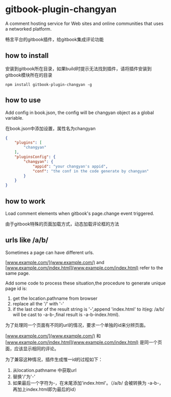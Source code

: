 gitbook-plugin-changyan
======================

A comment hosting service for Web sites and online communities that uses a networked platform. 

畅言平台的gitbook插件，给gitbook集成评论功能

how to install
--------------

安装到gitbook所在目录，如果build时提示无法找到插件，请将插件安装到gitbook模块所在的目录

```shell
npm install gitbook-plugin-changyan -g
```

how to use
----------

Add config in book.json, the config will be changyan object as a global variable.

在book.json中添加设置，属性名为changyan

```json
{
    "plugins": [
        "changyan"
    ],
    "pluginsConfig": {
        "changyan": {
            "appid": "your changyan's appid",
            "conf": "the conf in the code generate by changyan"
        }
    }
}
```

how to work
-----------

Load comment elements when gitbook's page.change event triggered.

由于gitbook特殊的页面加载方式，动态加载评论框的方法

urls like /a/b/
--------------

Sometimes a page can have different urls.

[www.example.com/](www.example.com/) and [www.example.com/index.html](www.example.com/index.html) refer to the same page.

Add some code to process these situation,the procedure to generate unique page id is:

1. get the location.pathname from browser
1. replace all the '/' with '-'
1. if the last char of the result string is '-',append 'index.html' to it(eg: /a/b/ will be cast to -a-b-,final result is -a-b-index.html).

为了处理同一个页面有不同的url的情况，要求一个单独的id来分辨页面。

[www.example.com/](www.example.com/) 和 [www.example.com/index.html](www.example.com/index.html) 是同一个页面，应该显示相同的评论。

为了兼容这种情况，插件生成惟一id的过程如下：

1. 从location.pathname 中获取url
1. 替换'/'为'-'
1. 如果最后一个字符为-，在末尾添加'index.html'。（/a/b/ 会被转换为 -a-b-，再加上index.html即为最后的id）
